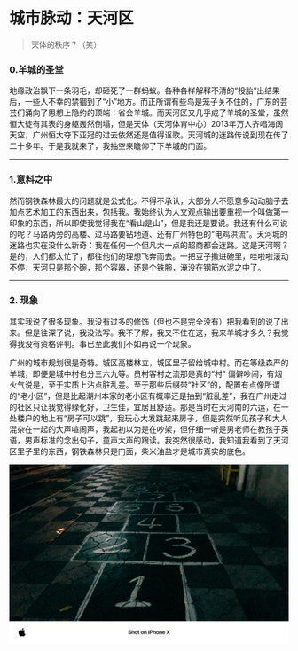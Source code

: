 # 城市脉动：天河区

> 天体的秩序？（笑）


### 0.羊城的圣堂

地缘政治飘下一条羽毛，却砸死了一群蚂蚁。各种各样解释不清的“投胎”出结果后，一些人不幸的禁锢到了“小”地方。而正所谓有些鸟是笼子关不住的，广东的芸芸们涌向了思想上隐约的顶端：省会羊城。而天河区又几乎成了羊城的圣堂，虽然恒大徒有其表的身躯轰然倒塌，但是天体（天河体育中心）2013年万人齐唱海阔天空，广州恒大夺下亚冠的过去依然还是值得讴歌。天河城的迷路传说到现在传了二十多年。于是我就来了，我抽空来瞻仰了下羊城的门面。

---

### 1.意料之中

然而钢铁森林最大的问题就是公式化。不得不承认，大部分人不愿意多动动脑子去加点艺术加工的东西出来，包括我。我始终认为人文观点输出要重视一个叫做第一印象的东西，所以即使我觉得我在“看山是山”，但是我还是要说。我还有什么可说的呢？马路两旁的高楼、过马路要钻地道、还有广州特色的“电鸡洪流”。天河城的迷路也实在没什么新奇：我在任何一个但凡大一点的超商都会迷路。这是天河啊？是的，人们都太忙了，都往他们的理想飞奔而去。一把豆子撒进碗里，哇啦啦滚动不停，天河只是那个碗，那个容器，还是个铁腕，淹没在钢筋水泥之中了。

---

### 2. 现象

其实我说了很多现象。我没有过多的修饰（但也不是完全没有）把我看到的说了出来。但是往深了说，我没法写。我不了解，我又不住在这，我来羊城才多久？我觉得我没有资格评判。事已至此我们不如再说一个现象。

广州的城市规划很是奇特。城区高楼林立，城区里子留给城中村。而在等级森严的羊城，即便是城中村也分三六九等。员村客村之流那是真的“村” 偏僻吵闹，有烟火气说是，至于实质上沾点脏乱差。至于那些后缀带“社区”的，配置有点像所谓的“老小区”，但是比起潮州本家的老小区有概率还是抽到“脏乱差”，我在广州走过的社区只让我觉得绿化好，卫生佳，宜居且舒适。那是当时在天河南的六运，在一处楼户的地上有“房子可以跳”，我玩心大发跳起来房子，但是突然听见孩子和大人混杂在一起的大声喧闹声，我起初以为是在吵架，但仔细一听是男老师在教孩子英语，男声标准的念出句子，童声大声的跟读。我突然很感动，我知道我看到了天河区里子里的东西，钢铁森林只是门面，柴米油盐才是城市真实的底色。

![1](/img1/微信图片_20250225104221.jpg)

